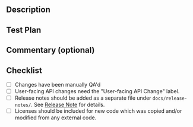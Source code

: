 ## Description

<!---
Lead with the intended commit body in this description field. For breaking
changes, please include "BREAKING CHANGE:" at the beginning of your commit
body.  At a minimum, this section should include a bracketed reference to the
Jira ticket, e.g. "[DET-1234]". When squash-and-merging, copy this directly
into the description field.
-->



## Test Plan

<!---
Describe the situations in which you've tested your change, and/or a screenshot
as appropriate.  Reviewers may ask questions about this test plan to ensure
adequate manual coverage of changes.
-->



## Commentary (optional)

<!---
Use this section of your description to add context to the PR. Could be for
particularly tricky bits of code that could use extra scrutiny, historical
context useful for reviewers, etc.
You may intentionally leave this section blank and remove the title.
--->



## Checklist

- [ ] Changes have been manually QA'd
- [ ] User-facing API changes need the "User-facing API Change" label.
- [ ] Release notes should be added as a separate file under `docs/release-notes/`.
  See [Release Note](https://github.com/determined-ai/determined/blob/master/docs/release-notes/README.md) for details.
- [ ] Licenses should be included for new code which was copied and/or modified from any external code.

<!---
## Title

Example title: "docs: tweak recommended "pip install" usage".

Specifically, this title should contain a type and a description
of the change being made:

User-facing change types:

- docs: docs-only change
- feat: new user-facing feature
- fix: bug fix
- perf: performance improvement

Internal change types:

- build: build system change (anything in a `Makefile`, mostly)
- chore: any internal change not covered by another type
- ci: anything that touches `.circleci`
- refactor: internal refactor
- style: style change
- test: new tests

See https://www.conventionalcommits.org/en/v1.0.0/ for background.

The first line should also:

- be at most 89 characters long
- contain a description that is at most 72 characters long
- not end with sentence-ending punctuation
- start (after the type) with a lowercase imperative ("add", "fix")

-->
